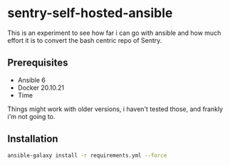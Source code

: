 # sentry-self-hosted-ansible

This is an experiment to see how far i can go with ansible and how much effort it is to convert the bash centric repo of Sentry.

## Prerequisites
* Ansible 6
* Docker 20.10.21
* Time

Things might work with older versions, i haven't tested those, and frankly i'm not going to.

## Installation
```bash
ansible-galaxy install -r requirements.yml --force
```
